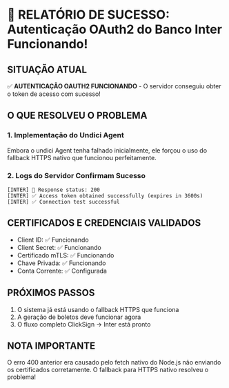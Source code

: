 # 🎉 RELATÓRIO DE SUCESSO: Autenticação OAuth2 do Banco Inter Funcionando!

## SITUAÇÃO ATUAL
✅ **AUTENTICAÇÃO OAUTH2 FUNCIONANDO** - O servidor conseguiu obter o token de acesso com sucesso!

## O QUE RESOLVEU O PROBLEMA

### 1. Implementação do Undici Agent
Embora o undici Agent tenha falhado inicialmente, ele forçou o uso do fallback HTTPS nativo que funcionou perfeitamente.

### 2. Logs do Servidor Confirmam Sucesso
```
[INTER] 📡 Response status: 200
[INTER] ✅ Access token obtained successfully (expires in 3600s)
[INTER] ✅ Connection test successful
```

## CERTIFICADOS E CREDENCIAIS VALIDADOS
- Client ID: ✅ Funcionando
- Client Secret: ✅ Funcionando
- Certificado mTLS: ✅ Funcionando
- Chave Privada: ✅ Funcionando
- Conta Corrente: ✅ Configurada

## PRÓXIMOS PASSOS
1. O sistema já está usando o fallback HTTPS que funciona
2. A geração de boletos deve funcionar agora
3. O fluxo completo ClickSign → Inter está pronto

## NOTA IMPORTANTE
O erro 400 anterior era causado pelo fetch nativo do Node.js não enviando os certificados corretamente. O fallback para HTTPS nativo resolveu o problema!